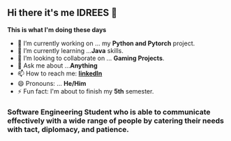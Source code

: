 ## Hi there it's me IDREES 👋

**This is what I'm doing these days**

- 🔭 I’m currently working on ... my **Python and Pytorch** project.
- 🌱 I’m currently learning ...**Java** skills.
- 👯 I’m looking to collaborate on ... **Gaming Projects**.
- 💬 Ask me about ...**Anything**
- 📫 How to reach me: [**linkedIn**](https://www.linkedin.com/in/idreesrazak/)
- 😄 Pronouns: ... **He/Him**
- ⚡ Fun fact: I'm about to finish my **5th** semester.

### Software Engineering Student who is able to communicate effectively with a wide range of people by catering their needs with tact, diplomacy, and patience.
